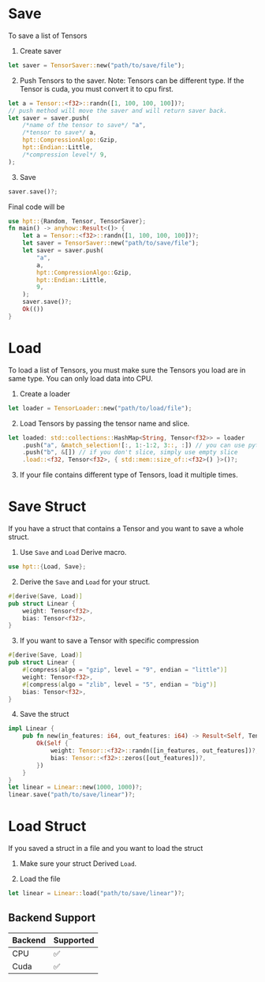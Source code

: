 # Save

To save a list of Tensors

1. Create saver
```rust
let saver = TensorSaver::new("path/to/save/file");
```

2. Push Tensors to the saver. Note: Tensors can be different type. If the Tensor is cuda, you must convert it to cpu first.
```rust
let a = Tensor::<f32>::randn([1, 100, 100, 100])?;
// push method will move the saver and will return saver back.
let saver = saver.push(
    /*name of the tensor to save*/ "a",
    /*tensor to save*/ a,
    hpt::CompressionAlgo::Gzip,
    hpt::Endian::Little,
    /*compression level*/ 9,
);
```
3. Save
```rust
saver.save()?;
```

Final code will be

```rust
use hpt::{Random, Tensor, TensorSaver};
fn main() -> anyhow::Result<()> {
    let a = Tensor::<f32>::randn([1, 100, 100, 100])?;
    let saver = TensorSaver::new("path/to/save/file");
    let saver = saver.push(
        "a",
        a,
        hpt::CompressionAlgo::Gzip,
        hpt::Endian::Little,
        9,
    );
    saver.save()?;
    Ok(())
}
```

# Load

To load a list of Tensors, you must make sure the Tensors you load are in same type. You can only load data into CPU.

1. Create a loader
```rust
let loader = TensorLoader::new("path/to/load/file");
```

2. Load Tensors by passing the tensor name and slice.
```rust
let loaded: std::collections::HashMap<String, Tensor<f32>> = loader
    .push("a", &match_selection![:, 1:-1:2, 3::, :]) // you can use python slice syntax
    .push("b", &[]) // if you don't slice, simply use empty slice
    .load::<f32, Tensor<f32>, { std::mem::size_of::<f32>() }>()?;
```

3. If your file contains different type of Tensors, load it multiple times.

# Save Struct

If you have a struct that contains a Tensor and you want to save a whole struct.

1. Use `Save` and `Load` Derive macro.
```rust
use hpt::{Load, Save};
```

2. Derive the `Save` and `Load` for your struct.
```rust
#[derive(Save, Load)]
pub struct Linear {
    weight: Tensor<f32>,
    bias: Tensor<f32>,
}
```

3. If you want to save a Tensor with specific compression
```rust
#[derive(Save, Load)]
pub struct Linear {
    #[compress(algo = "gzip", level = "9", endian = "little")]
    weight: Tensor<f32>,
    #[compress(algo = "zlib", level = "5", endian = "big")]
    bias: Tensor<f32>,
}
```

4. Save the struct
```rust
impl Linear {
    pub fn new(in_features: i64, out_features: i64) -> Result<Self, TensorError> {
        Ok(Self {
            weight: Tensor::<f32>::randn([in_features, out_features])?,
            bias: Tensor::<f32>::zeros([out_features])?,
        })
    }
}
let linear = Linear::new(1000, 1000)?;
linear.save("path/to/save/linear")?;
```

# Load Struct

If you saved a struct in a file and you want to load the struct

1. Make sure your struct Derived `Load`.

2. Load the file
```rust
let linear = Linear::load("path/to/save/linear")?;
```

## Backend Support
| Backend | Supported |
|---------|-----------|
| CPU     | ✅         |
| Cuda    | ✅        |